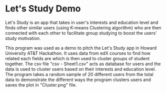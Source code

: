 # Let's Study Demo

Let's Study is an app that takes in user's interests and education level and finds other similar users (using K-means Clustering algorithm) who are then connected with each other to facilitate group studying to boost the users' study motivation.

This program was used as a demo to pitch the Let's Study app in Howard University AT&T Hackathon. It uses data from edX courses to find how related each fields are which is then used to cluster groups of student together. The csv file "csv - Sheet1.csv" acts as database for users and the data is used to cluster users based on their interests and education level. The program takes a random sample of 20 different users from the total data to demonstrate the different ways the program clusters users and saves the plot in "Cluster.png" file.
